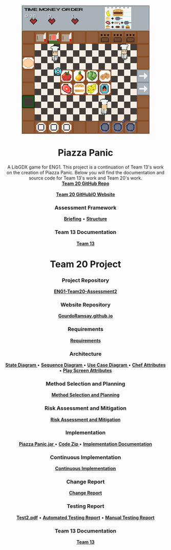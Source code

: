<div align="center">
  <a href="https://github.com/CrimsonLeaves/ENG1-Team20-Assessment2">
    <img src="./images/gameScreenshotTeam20.png" alt="Logo" width="399" height="400">
  </a>

  <h1 align="center">Piazza Panic</h1>

  <p align="center">
    A LibGDX game for ENG1. This project is a continuation of Team 13's work on the creation of Piazza Panic.
    Below you will find the documentation and source code for Team 13's work and Team 20's work.
    <br />
    <a href="https://github.com/CrimsonLeaves/ENG1-Team20-Assessment2"><strong>Team 20 GitHub Repo</strong></a> 
    <br />
    <br />
    <a href="https://github.com/GourdoRamsay/GourdoRamsay.github.io"><strong>Team 20 GitHubIO Website</strong></a>
  </p>
</div>


<h3 align="center">Assessment Framework</h3>
<p align="center">
  <a href="./files/assessmentDocuments/brief.md"><strong>Briefing</strong></a>
  •
  <a href="./files/assessmentDocuments/eng1-team-assessment-1.pdf"><strong>Structure</strong></a>
</p>

<h3 align="center">Team 13 Documentation</h3>
<p align="center">
  <a href="https://github.com/GourdoRamsay/GourdoRamsay.github.io/blob/main/TEAM13README.md"><strong>Team 13</strong></a>
</p>

<h1 align="center">Team 20 Project</h1>
<h3 align="center">Project Repository</h3>
<p align="center">
  <a href="https://github.com/CrimsonLeaves/ENG1-Team20-Assessment2"><strong>ENG1-Team20-Assessment2</strong></a>
<p>

<h3 align="center">Website Repository</h3>
<p align="center">
  <a href="https://github.com/GourdoRamsay/GourdoRamsay.github.io"><strong>GourdoRamsay.github.io</strong></a>
</p>

<h3 align="center">Requirements</h3>
<p align="center">
 <a href="https://github.com/GourdoRamsay/GourdoRamsay.github.io/blob/main/files/team20/Requirements.pdf"><strong>Requirements</strong></a>
</p>

<h3 align="center">Architecture</h3>
<p align="center">
  <a href="https://github.com/GourdoRamsay/GourdoRamsay.github.io/blob/main/files/team20/stateDiagram.jpg"><strong> State Diagram </strong></a>
  •
  <a href="https://github.com/GourdoRamsay/GourdoRamsay.github.io/blob/main/files/team20/sequenceDiagram.jpg"><strong> Sequence Diagram </strong></a>
    •
  <a href="https://github.com/GourdoRamsay/GourdoRamsay.github.io/blob/main/files/team20/useCaseDiagramV2.png"><strong> Use Case Diagram </strong></a>
    •
  <a href="https://github.com/GourdoRamsay/GourdoRamsay.github.io/blob/main/files/team20/chefAttributes.png"><strong> Chef Attributes </strong></a>
    •
  <a href="https://github.com/GourdoRamsay/GourdoRamsay.github.io/blob/main/files/team20/playScreenAttributes.png"><strong> Play Screen Attributes </strong></a>
</p>

<h3 align="center">Method Selection and Planning</h3>
<p align="center">
  <a href="https://github.com/GourdoRamsay/GourdoRamsay.github.io/blob/main/files/team20/msapTeam20.pdf"><strong> Method Selection and Planning </strong></a>
</p>

<h3 align="center">Risk Assessment and Mitigation</h3>
<p align="center">
  <a href="https://github.com/GourdoRamsay/GourdoRamsay.github.io/blob/main/files/team20/raam.pdf"><strong>Risk Assessment and Mitigation</strong></a>
</p>

<h3 align="center">Implementation</h3>
<p align="center">
  <a href="https://github.com/GourdoRamsay/GourdoRamsay.github.io/blob/main/files/team20/PiazzaPanic.jar" download><strong> Piazza Panic.jar </strong></a>
  • 
  <a href="https://github.com/GourdoRamsay/GourdoRamsay.github.io/blob/main/files/team20/code.zip" download><strong> Code Zip </strong></a>
  • 
  <a href="https://github.com/GourdoRamsay/GourdoRamsay.github.io/blob/main/files/team20/Impl2.pdf"><strong> Implementation Documentation </strong></a>
</p>

<h3 align="center">Continuous Implementation</h3>
<p align="center">
  <a href="https://github.com/GourdoRamsay/GourdoRamsay.github.io/blob/main/files/team20/ci.pdf"><strong>Continuous Implementation</strong></a>
</p>

<h3 align="center">Change Report</h3>
<p align="center">
  <a href="https://github.com/GourdoRamsay/GourdoRamsay.github.io/blob/main/files/team20/changeReport.pdf"><strong>Change Report</strong></a>
</p>

<h3 align="center">Testing Report</h3>
<p align="center">
  <a href="https://github.com/GourdoRamsay/GourdoRamsay.github.io/blob/main/files/team20/Test2.pdf"><strong>Test2.pdf</strong></a>
  •
  <a href="https://github.com/GourdoRamsay/GourdoRamsay.github.io/blob/main/files/team20/Test2.pdf"><strong>Automated Testing Report</strong></a>
  •
  <a href="https://github.com/GourdoRamsay/GourdoRamsay.github.io/blob/main/files/team20/Test2.pdf"><strong>Manual Testing Report</strong></a>
</p>

<h3 align="center">Team 13 Documentation</h3>
<p align="center">
  <a href="https://github.com/GourdoRamsay/GourdoRamsay.github.io/blob/main/TEAM13README.md"><strong>Team 13</strong></a>
</p>
